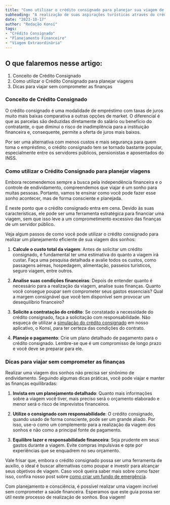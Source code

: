 ```yaml
---
title: "Como utilizar o crédito consignado para planejar sua viagem de sonho"
subheading: "A realização de suas aspirações turísticas através do crédito consignado"
date: "2023-10-17"
author: "Redação Konsi"
tags:
- "Crédito Consignado"
- "Planejamento Financeiro"
- "Viagem Extraordinária"
---
```


## O que falaremos nesse artigo: 
1. Conceito de Crédito Consignado
2. Como utilizar o Crédito Consignado para planejar viagens
3. Dicas para viajar sem comprometer as finanças

### Conceito de Crédito Consignado

O crédito consignado é uma modalidade de empréstimo com taxas de juros muito mais baixas comparativa a outras opções de market. O diferencial é que as parcelas são deduzidas diretamente do salário ou benefício do contratante, o que diminui o risco de inadimplência para a instituição financeira e, consequente, permite a oferta de juros mais baixos. 

Por ser uma alternativa com menos custos e mais segurança para quem toma o empréstimo, o crédito consignado tem se tornado bastante popular, especialmente entre os servidores públicos, pensionistas e aposentados do INSS. 

### Como utilizar o Crédito Consignado para planejar viagens

Embora recomendemos sempre a busca pela independência financeira e o controle de endividamento, compreendemos que viajar é um sonho para muitas pessoas. Portanto, vamos te ensinar como você pode fazer esse sonho acontecer, mas de forma consciente e planejada.

É neste ponto que o crédito consignado entra em cena. Devido às suas características, ele pode ser uma ferramenta estratégica para financiar uma viagem, sem que isso leve a um comprometimento excessivo das finanças de um servidor público.

Veja algum passos de como você pode utilizar o crédito consignado para realizar um planejamento eficiente de sua viagem dos sonhos:

1. **Calcule o custo total da viagem**: Antes de solicitar um crédito consignado, é fundamental ter uma estimativa do quanto a viagem irá custar. Faça uma pesquisa detalhada e avalie todos os custos, como passagens aéreas, hospedagem, alimentação, passeios turísticos, seguro viagem, entre outros.

2. **Analise suas condições financeiras**: Depois de entender quanto é necessário para a realização da viagem, analise suas finanças. Quanto você consegue poupar sem comprometer seus gastos essenciais? Qual a margem consignável que você tem disponível sem provocar um desequilíbrio financeiro? 

3. **Solicite a contratação do crédito**: Se constatado a necessidade do crédito consignado, faça a solicitação com responsabilidade.  Não esqueça de utilizar a [simulação do crédito consignado](https://www.konsi.com.br/simulacao) em nosso aplicativo, o Konsi, para ter certeza das condições do contrato.

4. **Planeje o pagamento**: Crie um plano detalhado de pagamento para o crédito consignado. Lembre-se que é um compromisso de longo prazo e você deve se preparar para ele.

### Dicas para viajar sem comprometer as finanças

Realizar uma viagem dos sonhos não precisa ser sinônimo de endividamento. Seguindo algumas dicas práticas, você pode viajar e manter as finanças equilibradas:

1. **Invista em um planejamento detalhado**: Quanto mais informações sobre a viagem você tiver, mais preciso será o orçamento elaborado e menor será o risco de imprevistos financeiros.

2. **Utilize o consignado com responsabilidade**: O crédito consignado, quando usado de forma consciente, pode ser um grande aliado. Por isso, use-o como um complemento para a realização da viagem dos sonhos e não como a principal fonte de pagamento.

3. **Equilibre lazer e responsabilidade financeira**: Seja prudente em seus gastos durante a viagem. Evite compras impulsivas e opte por experiências que se enquadrem no seu orçamento.

Vale frisar que, embora o crédito consignado possa ser uma ferramenta de auxílio, o ideal é buscar alternativas como poupar e investir para alcançar seus objetivos de viagem. Caso você queira saber mais sobre como fazer isso, confira nosso post sobre [como criar um fundo de emergência](https://konsi.com.br/postagens/como-criar-um-fundo-emergencia-inteligencia-financeira).  

Com planejamento e consciência, é possível realizar uma viagem incrível sem comprometer a saúde financeira. Esperamos que este guia possa ser útil neste processo de realização de sonhos. Boa viagem!
